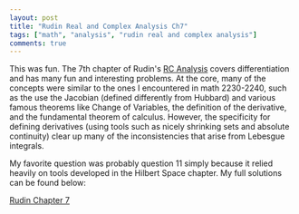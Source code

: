 ```yaml
---
layout: post
title: "Rudin Real and Complex Analysis Ch7"
tags: ["math", "analysis", "rudin real and complex analysis"]
comments: true
---
```


This was fun. The 7th chapter of Rudin's [RC Analysis](https://www.mheducation.com/highered/product/real-complex-analysis-rudin/M0070542341.html) covers differentiation and has many fun and interesting problems. At the core, many of the concepts were similar to the ones I encountered in math 2230-2240, such as the use the Jacobian (defined differently from Hubbard) and various famous theorems like Change of Variables, the definition of the derivative, and the fundamental theorem of calculus. However, the specificity for defining derivatives (using tools such as nicely shrinking sets and absolute continuity) clear up many of the inconsistencies that arise from Lebesgue integrals.

My favorite question was probably question 11 simply because it relied heavily on tools developed in the Hilbert Space chapter. My full solutions can be found below:

[Rudin Chapter 7](../pdfs/rudin_rc_analysis/Rudin_Ch7.pdf)